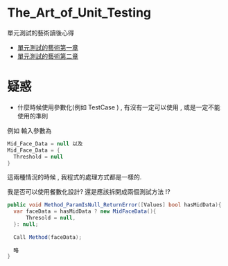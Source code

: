# The_Art_of_Unit_Testing
單元測試的藝術讀後心得

- [單元測試的藝術第一章](https://hackmd.io/ioqU9RJIRzeGt-sedOV5aw?view)
- [單元測試的藝術第二章](https://hackmd.io/IXPCBdUAQMibiD3XbqHsvg?view)



# 疑惑
- 什麼時候使用參數化(例如 TestCase ) , 有沒有一定可以使用 , 或是一定不能使用的準則

例如 輸入參數為 
```C# 
Mid_Face_Data = null 以及
Mid_Face_Data = {
  Threshold = null
}
```
這兩種情況的時候 , 我程式的處理方式都是一樣的.

我是否可以使用餐數化設計?  還是應該拆開成兩個測試方法 !?
```C# 
public void Method_ParamIsNull_ReturnError([Values] bool hasMidData){
  var faceData = hasMidData ? new MidFaceData(){
      Thresold = null,
  }: null;  
  
  Call Method(faceData);
  
  略
}
```
